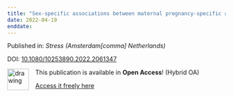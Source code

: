 ```yaml
---
title: "Sex-specific associations between maternal pregnancy-specific anxiety and newborn amygdalar volumes - preliminary findings from the FinnBrain Birth Cohort Study."
date: 2022-04-19
enddate:
---
```


Published in: *Stress (Amsterdam[comma] Netherlands)*

DOI: [10.1080/10253890.2022.2061347](https://doi.org/10.1080/10253890.2022.2061347)

<img src="https://upload.wikimedia.org/wikipedia/commons/thumb/7/77/Open_Access_logo_PLoS_transparent.svg/800px-Open_Access_logo_PLoS_transparent.svg.png" alt="drawing" width="50" align="left"/> &nbsp;&nbsp;&nbsp;This publication is available in **Open Access**! (Hybrid OA)

&nbsp;&nbsp;&nbsp;<a href="https://www.tandfonline.com/doi/pdf/10.1080/10253890.2022.2061347?needAccess=true">Access it freely here</a>


